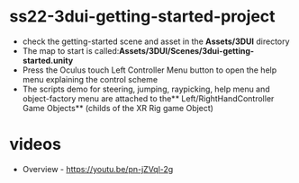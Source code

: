 # ss22-3dui-getting-started-project

- check the getting-started scene and asset in the **Assets/3DUI** directory
- The map to start is called:**Assets/3DUI/Scenes/3dui-getting-started.unity**
- Press the Oculus touch Left Controller Menu button to open the help menu explaining the control scheme
- The scripts demo for steering, jumping, raypicking, help menu and object-factory menu are attached to the** Left/RightHandController Game Objects** (childs of the XR Rig game Object)

# videos
   - Overview - https://youtu.be/pn-jZVql-2g
